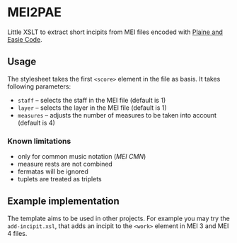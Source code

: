 # MEI2PAE

Little XSLT to extract short incipits from MEI files encoded with [Plaine and Easie Code](https://www.iaml.info/plaine-easie-code).

## Usage

The stylesheet takes the first `<score>` element in the file as basis.
It takes following parameters:

* `staff` – selects the staff in the MEI file (default is 1)
* `layer` – selects the layer in the MEI file (default is 1)
* `measures` – adjusts the number of measures to be taken into account (default is 4)

### Known limitations

* only for common music notation (*MEI CMN*)
* measure rests are not combined
* fermatas will be ignored
* tuplets are treated as triplets

## Example implementation

The template aims to be used in other projects. For example you may try the `add-incipit.xsl`, that adds an incipit to the `<work>` element in MEI 3 and MEI 4 files.
